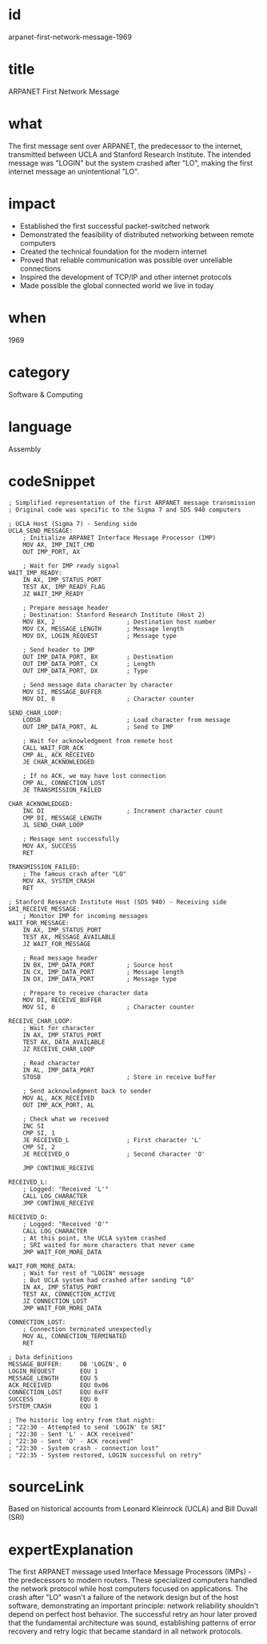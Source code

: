 # id
arpanet-first-network-message-1969

# title
ARPANET First Network Message

# what
The first message sent over ARPANET, the predecessor to the internet, transmitted between UCLA and Stanford Research Institute. The intended message was "LOGIN" but the system crashed after "LO", making the first internet message an unintentional "LO".

# impact
- Established the first successful packet-switched network
- Demonstrated the feasibility of distributed networking between remote computers
- Created the technical foundation for the modern internet
- Proved that reliable communication was possible over unreliable connections
- Inspired the development of TCP/IP and other internet protocols
- Made possible the global connected world we live in today

# when
1969

# category
Software & Computing

# language
Assembly

# codeSnippet
```assembly
; Simplified representation of the first ARPANET message transmission
; Original code was specific to the Sigma 7 and SDS 940 computers

; UCLA Host (Sigma 7) - Sending side
UCLA_SEND_MESSAGE:
    ; Initialize ARPANET Interface Message Processor (IMP)
    MOV AX, IMP_INIT_CMD
    OUT IMP_PORT, AX
    
    ; Wait for IMP ready signal
WAIT_IMP_READY:
    IN AX, IMP_STATUS_PORT
    TEST AX, IMP_READY_FLAG
    JZ WAIT_IMP_READY
    
    ; Prepare message header
    ; Destination: Stanford Research Institute (Host 2)
    MOV BX, 2                    ; Destination host number
    MOV CX, MESSAGE_LENGTH       ; Message length
    MOV DX, LOGIN_REQUEST        ; Message type
    
    ; Send header to IMP
    OUT IMP_DATA_PORT, BX        ; Destination
    OUT IMP_DATA_PORT, CX        ; Length
    OUT IMP_DATA_PORT, DX        ; Type
    
    ; Send message data character by character
    MOV SI, MESSAGE_BUFFER
    MOV DI, 0                    ; Character counter
    
SEND_CHAR_LOOP:
    LODSB                        ; Load character from message
    OUT IMP_DATA_PORT, AL        ; Send to IMP
    
    ; Wait for acknowledgment from remote host
    CALL WAIT_FOR_ACK
    CMP AL, ACK_RECEIVED
    JE CHAR_ACKNOWLEDGED
    
    ; If no ACK, we may have lost connection
    CMP AL, CONNECTION_LOST
    JE TRANSMISSION_FAILED
    
CHAR_ACKNOWLEDGED:
    INC DI                       ; Increment character count
    CMP DI, MESSAGE_LENGTH
    JL SEND_CHAR_LOOP
    
    ; Message sent successfully
    MOV AX, SUCCESS
    RET

TRANSMISSION_FAILED:
    ; The famous crash after "LO"
    MOV AX, SYSTEM_CRASH
    RET

; Stanford Research Institute Host (SDS 940) - Receiving side
SRI_RECEIVE_MESSAGE:
    ; Monitor IMP for incoming messages
WAIT_FOR_MESSAGE:
    IN AX, IMP_STATUS_PORT
    TEST AX, MESSAGE_AVAILABLE
    JZ WAIT_FOR_MESSAGE
    
    ; Read message header
    IN BX, IMP_DATA_PORT         ; Source host
    IN CX, IMP_DATA_PORT         ; Message length
    IN DX, IMP_DATA_PORT         ; Message type
    
    ; Prepare to receive character data
    MOV DI, RECEIVE_BUFFER
    MOV SI, 0                    ; Character counter
    
RECEIVE_CHAR_LOOP:
    ; Wait for character
    IN AX, IMP_STATUS_PORT
    TEST AX, DATA_AVAILABLE
    JZ RECEIVE_CHAR_LOOP
    
    ; Read character
    IN AL, IMP_DATA_PORT
    STOSB                        ; Store in receive buffer
    
    ; Send acknowledgment back to sender
    MOV AL, ACK_RECEIVED
    OUT IMP_ACK_PORT, AL
    
    ; Check what we received
    INC SI
    CMP SI, 1
    JE RECEIVED_L                ; First character 'L'
    CMP SI, 2  
    JE RECEIVED_O                ; Second character 'O'
    
    JMP CONTINUE_RECEIVE

RECEIVED_L:
    ; Logged: "Received 'L'"
    CALL LOG_CHARACTER
    JMP CONTINUE_RECEIVE

RECEIVED_O:
    ; Logged: "Received 'O'"
    CALL LOG_CHARACTER
    ; At this point, the UCLA system crashed
    ; SRI waited for more characters that never came
    JMP WAIT_FOR_MORE_DATA

WAIT_FOR_MORE_DATA:
    ; Wait for rest of "LOGIN" message
    ; But UCLA system had crashed after sending "LO"
    IN AX, IMP_STATUS_PORT
    TEST AX, CONNECTION_ACTIVE
    JZ CONNECTION_LOST
    JMP WAIT_FOR_MORE_DATA

CONNECTION_LOST:
    ; Connection terminated unexpectedly
    MOV AL, CONNECTION_TERMINATED
    RET

; Data definitions
MESSAGE_BUFFER:     DB 'LOGIN', 0
LOGIN_REQUEST       EQU 1
MESSAGE_LENGTH      EQU 5
ACK_RECEIVED        EQU 0x06
CONNECTION_LOST     EQU 0xFF
SUCCESS             EQU 0
SYSTEM_CRASH        EQU 1

; The historic log entry from that night:
; "22:30 - Attempted to send 'LOGIN' to SRI"
; "22:30 - Sent 'L' - ACK received"  
; "22:30 - Sent 'O' - ACK received"
; "22:30 - System crash - connection lost"
; "22:35 - System restored, LOGIN successful on retry"
```

# sourceLink
Based on historical accounts from Leonard Kleinrock (UCLA) and Bill Duvall (SRI)

# expertExplanation
The first ARPANET message used Interface Message Processors (IMPs) - the predecessors to modern routers. These specialized computers handled the network protocol while host computers focused on applications. The crash after "LO" wasn't a failure of the network design but of the host software, demonstrating an important principle: network reliability shouldn't depend on perfect host behavior. The successful retry an hour later proved that the fundamental architecture was sound, establishing patterns of error recovery and retry logic that became standard in all network protocols.